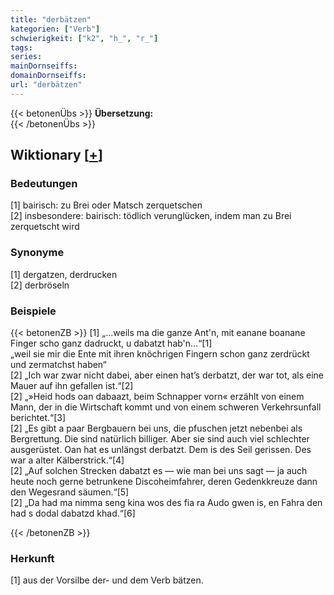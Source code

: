 ```yaml
---
title: "derbätzen"
kategorien: ["Verb"]
schwierigkeit: ["k2", "h_", "r_"]
tags:
series:
mainDornseiffs:
domainDornseiffs:
url: "derbätzen"
---
```


{{< betonenÜbs >}}
**Übersetzung:**  
{{< /betonenÜbs >}}

## Wiktionary [[+](https://de.wiktionary.org/wiki/derbätzen)]

### Bedeutungen
[1] bairisch: zu Brei oder Matsch zerquetschen  
[2] insbesondere: bairisch: tödlich verunglücken, indem man zu Brei zerquetscht wird  

### Synonyme
[1] dergatzen, derdrucken  
[2] derbröseln  

### Beispiele
{{< betonenZB >}}
[1] „…weils ma die ganze Ant'n, mit eanane boanane Finger scho ganz dadruckt, u dabatzt hab'n…“[1]  
„weil sie mir die Ente mit ihren knöchrigen Fingern schon ganz zerdrückt und zermatchst haben“  
[2] „Ich war zwar nicht dabei, aber einen hat’s derbatzt, der war tot, als eine Mauer auf ihn gefallen ist.“[2]  
[2] „»Heid hods oan dabaazt, beim Schnapper vorn« erzählt von einem Mann, der in die Wirtschaft kommt und von einem schweren Verkehrsunfall berichtet.“[3]  
[2] „Es gibt a paar Bergbauern bei uns, die pfuschen jetzt nebenbei als Bergrettung. Die sind natürlich billiger. Aber sie sind auch viel schlechter ausgerüstet. Oan hat es unlängst derbatzt. Dem is des Seil gerissen. Des war a alter Kälberstrick.“[4]  
[2] „Auf solchen Strecken dabatzt es — wie man bei uns sagt — ja auch heute noch gerne betrunkene Discoheimfahrer, deren Gedenkkreuze dann den Wegesrand säumen.“[5]  
[2] „Da had ma nimma seng kina wos des fia ra Audo gwen is, en Fahra den had s dodal dabatzd khad.“[6]  

{{< /betonenZB >}}
### Herkunft
[1] aus der Vorsilbe der- und dem Verb bätzen.  


